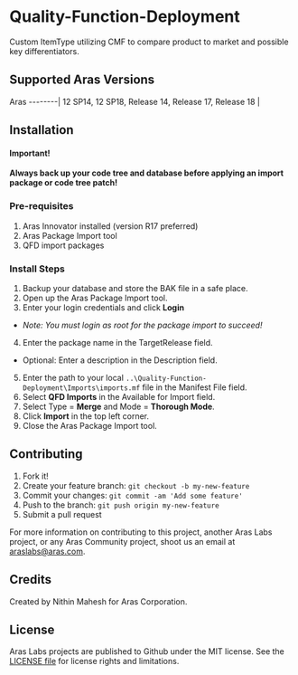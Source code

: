 # Quality-Function-Deployment

Custom ItemType utilizing CMF to compare product to market and possible key differentiators.

## Supported Aras Versions

Aras
--------|
12 SP14, 12 SP18, Release 14, Release 17, Release 18 |


## Installation

#### Important!
**Always back up your code tree and database before applying an import package or code tree patch!**

### Pre-requisites

1. Aras Innovator installed (version R17 preferred)
2. Aras Package Import tool
3. QFD import packages

### Install Steps

1. Backup your database and store the BAK file in a safe place.
2. Open up the Aras Package Import tool.
3. Enter your login credentials and click **Login**
  * _Note: You must login as root for the package import to succeed!_
4. Enter the package name in the TargetRelease field.
  * Optional: Enter a description in the Description field.
5. Enter the path to your local `..\Quality-Function-Deployment\Imports\imports.mf` file in the Manifest File field.
6. Select **QFD Imports** in the Available for Import field.
7. Select Type = **Merge** and Mode = **Thorough Mode**.
8. Click **Import** in the top left corner.
9. Close the Aras Package Import tool.

## Contributing

1. Fork it!
2. Create your feature branch: `git checkout -b my-new-feature`
3. Commit your changes: `git commit -am 'Add some feature'`
4. Push to the branch: `git push origin my-new-feature`
5. Submit a pull request

For more information on contributing to this project, another Aras Labs project, or any Aras Community project, shoot us an email at araslabs@aras.com.

## Credits

Created by Nithin Mahesh for Aras Corporation.

## License

Aras Labs projects are published to Github under the MIT license. See the [LICENSE file](./LICENSE.md) for license rights and limitations.